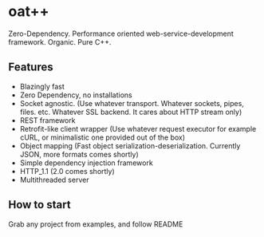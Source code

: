 # oat++

Zero-Dependency. Performance oriented web-service-development framework.
Organic. Pure C++.

## Features

- Blazingly fast
- Zero Dependency, no installations
- Socket agnostic. (Use whatever transport. Whatever sockets, pipes, files. etc. Whatever SSL backend. It cares about HTTP stream only)
- REST framework
- Retrofit-like client wrapper (Use whatever request executor for example cURL, or minimalistic one provided out of the box)
- Object mapping (Fast object serialization-deserialization. Currently JSON, more formats comes shortly)
- Simple dependency injection framework
- HTTP_1.1 (2.0 comes shortly)
- Multithreaded server

## How to start

Grab any project from examples, and follow README
